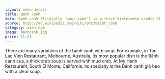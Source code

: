 ```yaml
---
layout: menu-detail
title: Bánh canh
meta: Bánh canh (literally "soup cake") is a thick Vietnamese noodle that can be made from tapioca flour or a mixture of rice and tapioca flour.[1][2]
source: http://en.wikipedia.org/wiki/B%C3%A1nh_canh
category: mien-nam
image: banhcanh.jpg
price: 21.23
---
```



There are many variations of the bánh canh with soup. For example, in Tan Lac Vien Restaurant, Melbourne, Australia, its most popular dish is the Bánh canh cua, a thick crab soup is served with mud crab. At My Hanh Restaurant, South El Monte, California, its specialty is the Bánh canh giò heo with a clear soup.